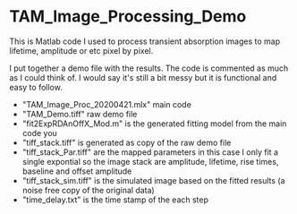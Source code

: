 # TAM_Image_Processing_Demo

This is Matlab code I used to process transient absorption images to map lifetime, amplitude or etc pixel by pixel. 

I put together a demo file with the results. The code is commented as much as I could think of. I would say 
it's still a bit messy but it is functional and easy to follow. 

- "TAM_Image_Proc_20200421.mlx" main code
- "TAM_Demo.tiff" raw demo file
- "fit2ExpRDAnOffX_Mod.m" is the generated fitting model from the main code you
-  "tiff_stack.tiff" is generated as copy of the raw demo file
-  "tiff_stack_Par.tiff" are the mapped parameters in this case I only fit a single expontial so the image stack are amplitude, lifetime, rise times, baseline and offset amplitude
-  "tiff_stack_sim.tiff" is the simulated image based on the fitted results (a noise free copy of the original data)
-  "time_delay.txt" is the time stamp of the each step
